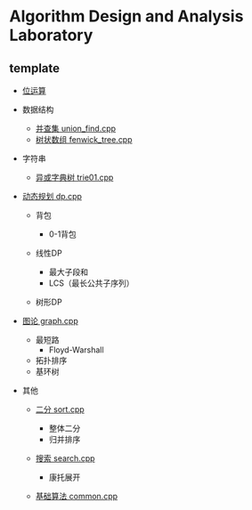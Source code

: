 # Algorithm Design and Analysis Laboratory

## template

- [位运算](template/bitwise_operations.md)
- 数据结构
  - [并查集 union_find.cpp](template/union_find.cpp)
  - [树状数组 fenwick_tree.cpp](template/fenwick_tree.cpp)
- 字符串
  - [异或字典树 trie01.cpp](template/trie01.cpp)
- [动态规划 dp.cpp](template/dp.cpp)
  - 背包
    
    - 0-1背包
  
  - 线性DP
    
    - 最大子段和
    - LCS（最长公共子序列）
  - 树形DP
- [图论 graph.cpp](template/graph.cpp)
  - 最短路
    - Floyd-Warshall
  - 拓扑排序
  - 基环树
- 其他
  
  - [二分 sort.cpp](template/sort.cpp)
    - 整体二分
    - 归并排序
    
  - [搜索 search.cpp](template/search.cpp)
    - 康托展开
  - [基础算法 common.cpp](template/common.cpp)

